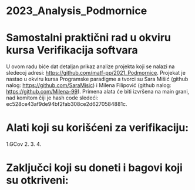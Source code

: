 # 2023_Analysis_Podmornice

# Samostalni praktični rad u okviru kursa Verifikacija softvara

U ovom radu biće dat detaljan prikaz analize projekta koji se nalazi na sledecoj adresi: 
https://github.com/matf-pp/2021_Podmornice.
Projekat je nastao u okviru kursa Programske paradigme a tvorci su Sara Mišić (github nalog: https://github.com/SaraMisic) i Milena Filipović (github nalog: https://github.com/Milena-99). 
Primena alata će biti izvršena na main grani, nad komitom čiji je
hash code sledeći: ec528ce43af9de94bf2fab308ce2d6270584881c.

# Alati koji su korišćeni za verifikaciju:
1.GCov
2.
3.
4.

# Zaključci koji su doneti i bagovi koji su otkriveni:
